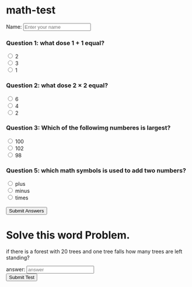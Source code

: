 # math-test

<!-- start test-->
<label for="userName">Name:</label>
<input type="text" id="userName" name="userName" placeholder="Enter your name" required>
<form>
  <h3>Question 1: what dose 1 &plus; 1 equal?</h3>
  <input type="radio" id="q1a" name="question1" value="2">
  <label for="q1a">2</label><br>
  <input type="radio" id="q1b" name="question1" value="3">
  <label for="q1b">3</label><br>
  <input type="radio" id="q1c" name="question1" value="1">
  <label for="q1c">1</label><br>

  <h3>Question 2: what dose 2 &times; 2 equal?</h3>
  <input type="radio" id="q2a" name="question2" value="6">
  <label for="q2a">6</label><br>
  <input type="radio" id="q2b" name="question2" value="4">
  <label for="q2b">4</label><br>
  <input type="radio" id="q2c" name="question2" value="2">
  <label for="q2c">2</label><br>

  <h3>Question 3: Which of the followimg numberes is largest?</h3>
  <input type="radio" id="q3a" name="question3" value="100">
  <label for="q3a">100</label><br>
  <input type="radio" id="q3b" name="question3" value="102">
  <label for="q3b">102</label><br>
  <input type="radio" id="q3c" name="question3" value="98">
  <label for="q3c">98</label><br>

<h3>Question 5: which math symbols is used to add two numbers?</h3>
  <input type="radio" id="q1a" name="question5" value="&plus;">
  <label for="q1a">plus</label><br>
  <input type="radio" id="q1b" name="question5" value="&mn;">
  <label for="q1b">minus</label><br>
  <input type="radio" id="q1c" name="question5" value="&times;">
  <label for="q1c">times</label><br>

  <br>
<input type="submit" value="Submit Answers">
</form>

<h1>Solve this word Problem.</h1>
<p>if there is a forest with 20 trees and one tree falls how many trees are left standing?</p>
<label for="answer">answer:</label>
<input type="text" id="answer" name="answer" placeholder="answer" required>
<br/>
<form>
<button type="submit">Submit Test</button>
<!--end test-->
